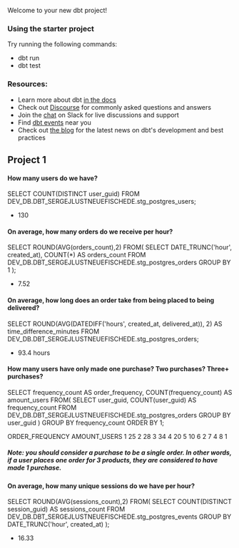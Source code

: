 Welcome to your new dbt project!

### Using the starter project

Try running the following commands:
- dbt run
- dbt test


### Resources:
- Learn more about dbt [in the docs](https://docs.getdbt.com/docs/introduction)
- Check out [Discourse](https://discourse.getdbt.com/) for commonly asked questions and answers
- Join the [chat](https://community.getdbt.com/) on Slack for live discussions and support
- Find [dbt events](https://events.getdbt.com) near you
- Check out [the blog](https://blog.getdbt.com/) for the latest news on dbt's development and best practices


## Project 1
#### How many users do we have?

SELECT COUNT(DISTINCT user_guid)
FROM DEV_DB.DBT_SERGEJLUSTNEUEFISCHEDE.stg_postgres_users;

- 130

#### On average, how many orders do we receive per hour?
SELECT ROUND(AVG(orders_count),2)
FROM(
    SELECT DATE_TRUNC('hour', created_at), COUNT(*) AS orders_count
    FROM DEV_DB.DBT_SERGEJLUSTNEUEFISCHEDE.stg_postgres_orders
    GROUP BY 1
);

- 7.52

#### On average, how long does an order take from being placed to being delivered?
SELECT ROUND(AVG(DATEDIFF('hours', created_at, delivered_at)), 2) AS time_difference_minutes
FROM DEV_DB.DBT_SERGEJLUSTNEUEFISCHEDE.stg_postgres_orders;

- 93.4 hours

#### How many users have only made one purchase? Two purchases? Three+ purchases?
SELECT 
    frequency_count AS order_frequency, 
    COUNT(frequency_count) AS amount_users
FROM(
    SELECT 
        user_guid, 
        COUNT(user_guid) AS frequency_count
    FROM DEV_DB.DBT_SERGEJLUSTNEUEFISCHEDE.stg_postgres_orders
    GROUP BY user_guid
    )
GROUP BY frequency_count
ORDER BY 1;

ORDER_FREQUENCY	AMOUNT_USERS
1	25
2	28
3	34
4	20
5	10
6	2
7	4
8	1

##### Note: you should consider a purchase to be a single order. In other words, if a user places one order for 3 products, they are considered to have made 1 purchase.

#### On average, how many unique sessions do we have per hour?
SELECT ROUND(AVG(sessions_count),2)
FROM(
    SELECT COUNT(DISTINCT session_guid) AS sessions_count
    FROM DEV_DB.DBT_SERGEJLUSTNEUEFISCHEDE.stg_postgres_events
    GROUP BY DATE_TRUNC('hour', created_at)
);

- 16.33



